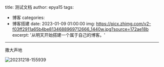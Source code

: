 title: 测试文档
author: epya15
tags:

  - 博客
categories:
  - 博客搭建
date: 2023-01-09 01:00:00
img: https://picx.zhimg.com/v2-f03ff2911a65b4be8134688969712666_1440w.jpg?source=172ae18b
excerpt: '从明天开始搭建一个属于自己的博客。'
---

撒大声地

![20231218-155939](https://raw.githubusercontent.com/oO0OoOo/cpblog-hexo/main/source/images/202401091427211.png)